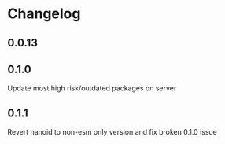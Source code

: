 # Changelog

## 0.0.13

## 0.1.0

Update most high risk/outdated packages on server

## 0.1.1

Revert nanoid to non-esm only version and fix broken 0.1.0 issue
